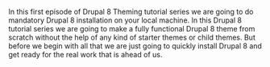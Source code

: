 <!--
{
"name" : "install",
"version" : "0.1",
"title" : "Install",
"description" : "Drupal 8 Theming, Part 1",
"homepage" : "https://www.youtube.com/playlist?list=PLUBR53Dw-Ef818EUxzNoWKcQ7PYUXpFFA",
"freshnessDate" : 2015-12-10,
"license" : "Standard YouTube License"
}
-->

<!-- @section, "title" : "Part 00 - Installing Drupal 8" -->

In this first episode of Drupal 8 Theming tutorial series we are going to do mandatory Drupal 8 installation on your local machine.
In this Drupal 8 tutorial series we are going to make a fully functional Drupal 8 theme from scratch without the help of any kind of starter themes or child themes. But before we begin with all that we are just going to quickly install Drupal 8 and get ready for the real work that is ahead of us.
		
<!-- @asset, "contentType": "outlearn/video", "provider": "youtube", "url": "https://www.youtube.com/embed/XOV8VNTAvek" -->
